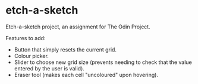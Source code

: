 # etch-a-sketch
Etch-a-sketch project, an assignment for The Odin Project.

Features to add:
- Button that simply resets the current grid.
- Colour picker.
- Slider to choose new grid size (prevents needing to check that
 the value entered by the user is valid).
 - Eraser tool (makes each cell "uncoloured" upon hovering).
